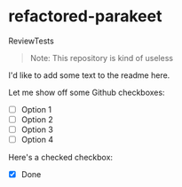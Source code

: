 # refactored-parakeet
ReviewTests

> Note: This repository is kind of useless

I'd like to add some text to the readme here.

Let me show off some Github checkboxes:
 * [ ] Option 1
 * [ ] Option 2
 * [ ] Option 3
 * [ ] Option 4

Here's a checked checkbox:
 * [x] Done

